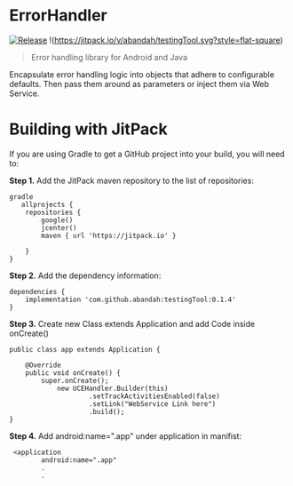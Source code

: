 # ErrorHandler
[![Release](https://jitpack.io/v/abandah/testingTool.svg?style=flat-square)](https://jitpack.io/#abandah/testingTool)
!(https://jitpack.io/v/abandah/testingTool.svg?style=flat-square)
> Error handling library for Android and Java

Encapsulate error handling logic into objects that adhere to configurable defaults. Then pass them around as parameters or inject them via Web Service. 


Building with JitPack
=====

If you are using Gradle to get a GitHub project into your build, you will need to:

**Step 1.** Add the JitPack maven repository to the list of repositories:

```
gradle
   allprojects {
    repositories {
        google()
        jcenter()
        maven { url 'https://jitpack.io' }

    }
}
```

**Step 2.**  Add the dependency information:

```
dependencies {
    implementation 'com.github.abandah:testingTool:0.1.4'
}
```

**Step 3.**  Create new Class extends Application and add Code inside onCreate()

```
public class app extends Application {

    @Override
    public void onCreate() {
        super.onCreate();
            new UCEHandler.Builder(this)
                    .setTrackActivitiesEnabled(false)
                    .setLink("WebService Link here")
                    .build();
}
```
**Step 4.**  Add  android:name=".app" under application in manifist:

```
 <application
        android:name=".app"
        .
        .
        
```

